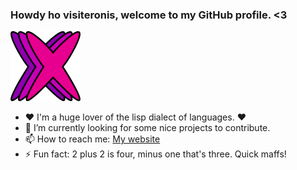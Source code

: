 ### Howdy ho visiteronis, welcome to my GitHub profile. <3

![Logo](Logo112.png  "Logo")

- ❤️ I'm a huge lover of the lisp dialect of languages. ❤️
- 🌱 I’m currently looking for some nice projects to contribute.
- 📫 How to reach me: [My website](https://www.exodiquas.eu)
- ⚡ Fun fact: 2 plus 2 is four, minus one that's three. Quick maffs!
